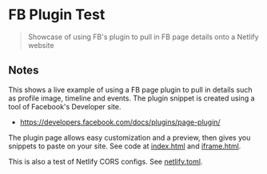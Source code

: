 # FB Plugin Test
> Showcase of using FB's plugin to pull in FB page details onto a Netlify website

## Notes

This shows a live example of using a FB page plugin to pull in details such as profile image, timeline and events. The plugin snippet is created using a tool of Facebook's Developer site.
- https://developers.facebook.com/docs/plugins/page-plugin/

The plugin page allows easy customization and a preview, then gives you snippets to paste on your site. See code at [index.html](/index.html) and [iframe.html](/iframe.html).

This is also a test of Netlify CORS configs. See [netlify.toml](/netlify.toml).
